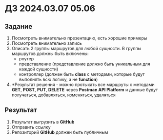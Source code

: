 # ДЗ 2024.03.07 05.06

## Задание

1. Посмотреть внимательно презентацию, есть хорошие примеры
2. Посмотреть внимательно запись
3. Описать 2 группы маршрутов для любой сущности. В группы маршрутов должны быть включены:
   - роутер
   - представление (представление должно быть уникальным для каждой сущности)
   - контроллер (должен быть **class** с методами, которые будут выполнять всю логику, а не **function**)
4. \*Результат решения - можно протыкать все маршруты с методами **GET**, **POST**, **PUT**, **DELETE** через **Postman API Platform** и данные будут получаться, добавляться, изменяться, удаляться

## Результат

1. Результат выгрузить в **GitHub**
2. Отправить ссылку
3. Репозиторий **GitHub** должен быть публичным
